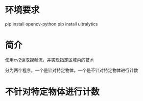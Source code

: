# 环境要求
pip install opencv-python
pip install ultralytics

# 简介
使用cv2读取视频流，并实现指定区域内的技术

分为两个程序，一个是针对特定物体，一个是不针对特定物体进行计数

# 不针对特定物体进行计数

